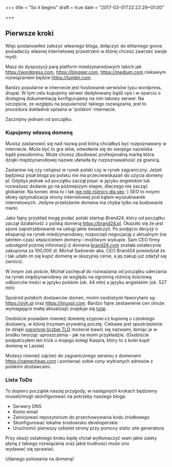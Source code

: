 +++
title = "So it begins"
draft = true
date = "2017-03-01T22:22:29+01:00"

+++

## Pierwsze kroki

Więc postanowiłeś załozyć własnego bloga, dołączyć do elitarnego grona posiadaczy własnej internetowej przestrzeni w której chcesz zawrzeć swoje myśli.

Masz do dyspozycji parę platform miedzynarodowych takich jak https://wordpress.com, https://blogger.com, https://medium.com ciekawym rozwiązaniem będzie https://tumblr.com.

Bardzo popularne w internecie jest hostowanie serwisów typu wordpress, drupal. W tym celu kupujemy serwer dedykowany bądź vps i w oparciu o dostępną dokumentację konfigurujemy na nim takowy serwer. Na szczęście, ze względu na popularność takiego rozwiązania, jest to procedura dokładnie opisana w 'polskim' internecie.

Zacznijmy jednam od początku.

### Kupujemy własną domenę

Musisz zastanowić się nad nazwą pod którą chciałbyś być rozpoznawany w internecie. Może być to gra słów, odwołanie się do swojego nazwiska bądź pseudonimu. Może chcesz zbudować profesjonalną markę która dzięki międzynarodowej nazwie ułatwiła by rozpoznawalność za granicą.

Zastanów się czy celujesz w rynek polski czy w rynek zagraniczny. Jeżeli będziesz pisał bloga po polsku nie ma przeciwwskazań do użycia domeny pl. Gdybyś jednak od początku zaczął pisać w języku angielskim lub rozważasz dodanie go na późniejszym etapie, dlaczego nie zacząć globalnie. Na koniec dnia to i tak [nie robi różnicy dla seo](https://webmasters.googleblog.com/2015/07/googles-handling-of-new-top-level.html) :) SEO to innymi słowy optymalizacja strony internetowej pod kątem wyszukiwarek internetowych. Jedyne przelożenie domena ma chyba tylko na budowanie marki.

Jako fajny przykład mogę podać polski startup Brand24, który od początku zaczął działalność z polską domeną https://brand24.pl. Okazało się że jest spore zapotrzebowanie na usługi jakie świadczyli. Po podjęciu decyzji o ekspansji na rynek miedzynarodowy, rozpoczęli negocjację z aktualnym (na tatmten czas) właścicielem domeny i możliwym wykupie. Sam CEO firmy udostępnił poźniej informacji iż domena [brand24.com](https://brand24.com) została ostatecznie zakupiona za 100,000 zł. Michał Sadowski aka. CEO Brand24 powiedział że i tak udało im się kupić domenę w okazyjnej cenie, a jej zakup już zdażył się zwrócić.

W innym zaś poście, Michał zachęcał do rozważania od początku uderzania na rynek międzynarodowy ze względu na ogromną różnicę ilościową odbiorców treści w języku polskim (ok. 44 mln) a języku angielskim (ok. 527 mln)

Spośród polskich dostawców domen, moimi osobistymi faworytami są: https://ovh.pl oraz https://linuxpl.com. Bardzo fajne zestawienie cen (może wymagające małej aktualizaji) znajduje się [tutaj](http://projektlukas.pl/ranking-domen-top-50-rejestratorow-wedlug-ceny-sprawdz-kupic/).

Osobiście posiadam również domenę szypowi.cz kupioną u czeskiego dostawcy, w której trzymam prywatną pocztę. Ciekawe jest spostrzeżenie że dzięki [ogromnej liczbie TLD](https://pl.wikipedia.org/wiki/Lista_domen_najwy%C5%BCszego_poziomu) możecie bawić się nazwami, łamiąc je w środku tworząc uproszczenia - jak na moim przykładzie. (Osobiście podpatrzyłem ten trick u mojego kolegi Kaspra, który to z kolei kupił domenę w Laosie)

Możesz również zajrzeć do zagranicznego serwisu z domenami https://namecheap.com i porównać sobie ceny wybranych adresów z polskimi dostawcami.

### Lista ToDo

To dopiero początek naszej przygody, w następnych krokach będziemy musieli/mogli skonfigurować na potrzeby naszego bloga:

* Serwery DNS
* Konto email
* Zainicjować repozytorium do przechowywania kodu źródłowego
* Skonfigurować lokalne środowisko developerskie
* Uruchomić pierwszy szkielet strony przy pomocy static site generatora

Przy okazji ostatniego kroku będę chciał wytłumaczyć wam jakie zalety płyną z takiego rozwiązania oraz jakie trudności może ono wydawać się sprawiać.

Udanego polowania na domenę!